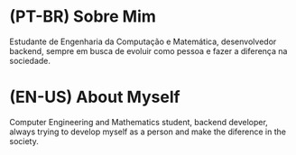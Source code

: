 # (PT-BR) Sobre Mim

Estudante de Engenharia da Computação e Matemática, desenvolvedor backend, sempre em busca de evoluir como pessoa e fazer a diferença na sociedade.

# (EN-US) About Myself

Computer Engineering and Mathematics student, backend developer, always trying to develop myself as a person and make the diference in the society.
